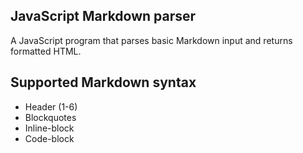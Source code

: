 ## JavaScript Markdown parser
A JavaScript program that parses basic Markdown input and returns formatted HTML.

## Supported Markdown syntax
- Header (1-6)
- Blockquotes
- Inline-block
- Code-block
